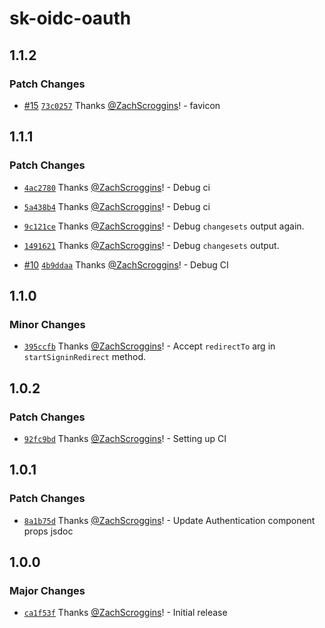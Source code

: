 # sk-oidc-oauth

## 1.1.2

### Patch Changes

- [#15](https://github.com/ZachScroggins/sk-oidc-oauth/pull/15) [`73c0257`](https://github.com/ZachScroggins/sk-oidc-oauth/commit/73c0257bde45d62bf090cea3ab025803141a49df) Thanks [@ZachScroggins](https://github.com/ZachScroggins)! - favicon

## 1.1.1

### Patch Changes

- [`4ac2780`](https://github.com/ZachScroggins/sk-oidc-oauth/commit/4ac27807ff8771d99d8a8bb3a37d62d97757cd71) Thanks [@ZachScroggins](https://github.com/ZachScroggins)! - Debug ci

- [`5a438b4`](https://github.com/ZachScroggins/sk-oidc-oauth/commit/5a438b40ebf6737b1082a68fa6d9252186281a0e) Thanks [@ZachScroggins](https://github.com/ZachScroggins)! - Debug ci

- [`9c121ce`](https://github.com/ZachScroggins/sk-oidc-oauth/commit/9c121ce406e0da3dca23c6c3f97096aed7a315f9) Thanks [@ZachScroggins](https://github.com/ZachScroggins)! - Debug `changesets` output again.

- [`1491621`](https://github.com/ZachScroggins/sk-oidc-oauth/commit/14916210afb1eeaa71097b65e5127f85defa5c4f) Thanks [@ZachScroggins](https://github.com/ZachScroggins)! - Debug `changesets` output.

- [#10](https://github.com/ZachScroggins/sk-oidc-oauth/pull/10) [`4b9ddaa`](https://github.com/ZachScroggins/sk-oidc-oauth/commit/4b9ddaace2ab739b9e607b82a4d203950ab88c65) Thanks [@ZachScroggins](https://github.com/ZachScroggins)! - Debug CI

## 1.1.0

### Minor Changes

- [`395ccfb`](https://github.com/ZachScroggins/sk-oidc-oauth/commit/395ccfbe9c1dfb510f15ff227db056920a38890a) Thanks [@ZachScroggins](https://github.com/ZachScroggins)! - Accept `redirectTo` arg in `startSigninRedirect` method.

## 1.0.2

### Patch Changes

- [`92fc9bd`](https://github.com/ZachScroggins/sk-oidc-oauth/commit/92fc9bd276ae298b6c3321155f86d793df3a2610) Thanks [@ZachScroggins](https://github.com/ZachScroggins)! - Setting up CI

## 1.0.1

### Patch Changes

- [`8a1b75d`](https://github.com/ZachScroggins/sk-oidc-oauth/commit/8a1b75db56494b65917f621215a7de1aea88d857) Thanks [@ZachScroggins](https://github.com/ZachScroggins)! - Update Authentication component props jsdoc

## 1.0.0

### Major Changes

- [`ca1f53f`](https://github.com/ZachScroggins/sk-oidc-oauth/commit/ca1f53f89a418137a9a8a912864eb09bd32aeba8) Thanks [@ZachScroggins](https://github.com/ZachScroggins)! - Initial release
